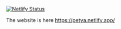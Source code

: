 [![Netlify Status](https://api.netlify.com/api/v1/badges/5dd061dc-e75c-421b-8070-9d7e3eba9b3e/deploy-status)](https://app.netlify.com/sites/petya/deploys)

The website is here https://petya.netlify.app/